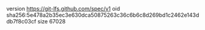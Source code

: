 version https://git-lfs.github.com/spec/v1
oid sha256:5e478a2b35ec3e630dca50875263c36c6b6c8d269bd1c2462e143ddb7f8c03cf
size 67028
